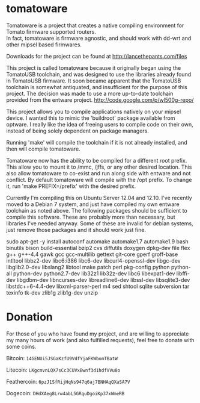 tomatoware
==========

Tomatoware is a project that creates a native compiling environment for Tomato firmware supported routers.  
In fact, tomatoware is firmware agnostic, and should work with dd-wrt and other mipsel based firmwares.

Downloads for the project can be found at http://lancethepants.com/files

This project is called tomatoware because it originally began using the TomatoUSB toolchain, and was designed to use the libraries already found in TomatoUSB firmware.
It soon became apparent that the TomatoUSB toolchain is somewhat antiquated, and insufficient for the purpose of this project.
The decision was made to use a more up-to-date toolchain provided from the entware project. http://code.google.com/p/wl500g-repo/

This project allows you to compile applications natively on your mipsel device.
I wanted this to mimic the 'buildroot' package available from optware.
I really like the idea of freeing users to compile code on their own, instead of being solely dependent on package managers.

Running 'make' will compile the toolchain if it is not already installed, and then will compile tomatoware.

Tomatoware now has the ability to be compiled for a different root prefix. This allow you to mount it to /mmc, /jffs, or any other desired location. This also allow tomatoware to co-exist and run along side with entware and not conflict.  By default tomatoware will compile with the /opt prefix.  To change it, run 'make PREFIX=/prefix' with the desired prefix.

Currently I'm compiling this on Ubuntu Server 12.04 and 12.10. I've recently moved to a Debian 7 system, and just have compiled my own entware toolchain as noted above.
The following packages should be sufficient to compile this software.  These are probably more than necessary, but libraries I've needed anyway. Some of these are invalid for debian systems, just remove those packages and it should work just fine.

sudo apt-get -y install autoconf automake automake1.7 automake1.9 bash binutils bison build-essential bzip2 cvs diffutils doxygen dpkg-dev file flex g++ g++-4.4 gawk gcc gcc-multilib gettext git-core gperf groff-base intltool libbz2-dev libc6:i386 libc6-dev libcurl4-openssl-dev libgc-dev libglib2.0-dev libslang2 libtool make patch perl pkg-config python python-all python-dev python2.7-dev lib32z1 lib32z-dev libc6 libexpat1-dev libffi-dev libgdbm-dev libncurses-dev  libreadline6-dev libssl-dev libsqlite3-dev libstdc++6-4.4-dev libxml-parser-perl m4 sed shtool sqlite subversion tar texinfo tk-dev zlib1g zlib1g-dev unzip

Donation
==========
For those of you who have found my project, and are willing to appreciate my many hours of work (and also fulfilled requests), feel free to donate with some coins.

Bitcoin: `14GENUi5JSGaKzfU9VdfYjaFKWbomTBatW`

Litecoin: `LKgcmvnLQX7sCc3CUVxBwnf3d1hdfVVu8o`

Feathercoin: `6pzJ1SfRijHqNs947q6aj7BNHAqQXaSA7V`

Dogecoin: `DHdXAeg8Lrw4abL5GRquDgoiKp37xWmeRB`
